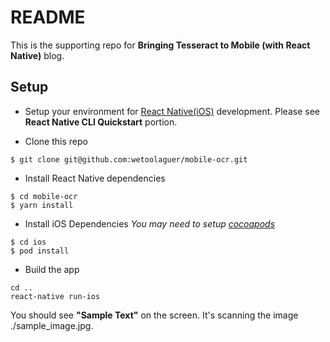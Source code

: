 # README
This is the supporting repo for **Bringing Tesseract to Mobile (with React Native)** blog.

## Setup
- Setup your environment for [React Native(iOS)](https://facebook.github.io/react-native/docs/0.60/getting-started) development. Please see **React Native CLI Quickstart** portion.

- Clone this repo
```
$ git clone git@github.com:wetoolaguer/mobile-ocr.git
```

- Install React Native dependencies
```
$ cd mobile-ocr
$ yarn install
```

- Install iOS Dependencies
*You may need to setup [cocoapods](https://cocoapods.org/)*

```
$ cd ios
$ pod install
```

- Build the app
```
cd ..
react-native run-ios
```

You should see **"Sample Text"** on the screen. It's scanning the image ./sample_image.jpg.
